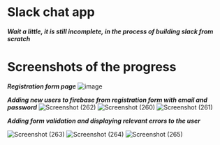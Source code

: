 # Slack chat app

***Wait a little, it is still incomplete, in the process of building slack from scratch***


# Screenshots of the progress

***Registration form page***
![image](https://user-images.githubusercontent.com/81863474/190839605-48ae551c-cf8c-490b-b155-da4b49e0860e.png)

***Adding new users to firebase from registration form with email and password***
![Screenshot (262)](https://user-images.githubusercontent.com/81863474/190865771-887e8a71-e6c2-4826-828f-d409f362edff.png)
![Screenshot (260)](https://user-images.githubusercontent.com/81863474/190865772-94a907e5-a929-4e3f-a875-d130765ade4f.png)
![Screenshot (261)](https://user-images.githubusercontent.com/81863474/190865774-991de563-371d-457d-a068-0fdd180e564f.png)

***Adding form validation and displaying relevant errors to the user***

![Screenshot (263)](https://user-images.githubusercontent.com/81863474/190886020-70d1e00a-6d24-40de-a44e-42bf12defeac.png)
![Screenshot (264)](https://user-images.githubusercontent.com/81863474/190886022-d892feb6-e084-4ec7-be47-014708169bd3.png)
![Screenshot (265)](https://user-images.githubusercontent.com/81863474/190886023-a171c6d5-b9b9-4883-aa3f-d77988fff413.png)
